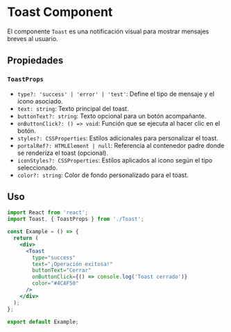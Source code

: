 # Toast Component

El componente `Toast` es una notificación visual para mostrar mensajes breves al usuario.

## Propiedades

### `ToastProps`

- `type?: 'success' | 'error' | 'test'`: Define el tipo de mensaje y el icono asociado.
- `text: string`: Texto principal del toast.
- `buttonText?: string`: Texto opcional para un botón acompañante.
- `onButtonClick?: () => void`: Función que se ejecuta al hacer clic en el botón.
- `styles?: CSSProperties`: Estilos adicionales para personalizar el toast.
- `portalRef?: HTMLElement | null`: Referencia al contenedor padre donde se renderiza el toast (opcional).
- `iconStyles?: CSSProperties`: Estilos aplicados al icono según el tipo seleccionado.
- `color?: string`: Color de fondo personalizado para el toast.

## Uso

```jsx
import React from 'react';
import Toast, { ToastProps } from './Toast';

const Example = () => {
  return (
    <div>
      <Toast
        type="success"
        text="¡Operación exitosa!"
        buttonText="Cerrar"
        onButtonClick={() => console.log('Toast cerrado')}
        color="#4CAF50"
      />
    </div>
  );
};

export default Example;
